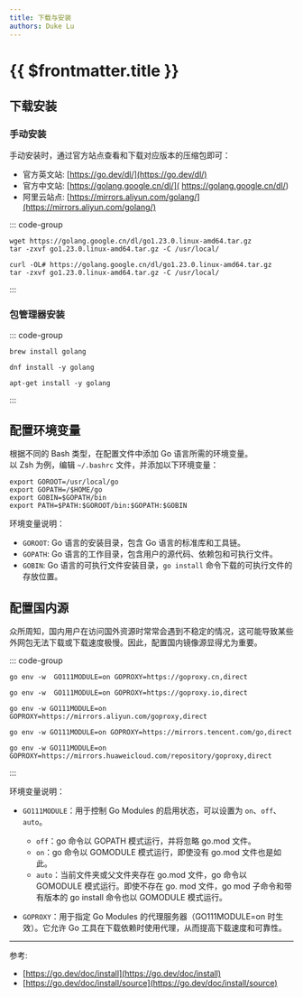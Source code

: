 ```yaml
---
title: 下载与安装
authors: Duke Lu
---
```


# {{ $frontmatter.title }}

## 下载安装

### 手动安装

手动安装时，通过官方站点查看和下载对应版本的压缩包即可：

- 官方英文站: [https://go.dev/dl/](https://go.dev/dl/)
- 官方中文站: [https://golang.google.cn/dl/]( https://golang.google.cn/dl/)
- 阿里云站点: [https://mirrors.aliyun.com/golang/](https://mirrors.aliyun.com/golang/)

::: code-group

```shell [wget]
wget https://golang.google.cn/dl/go1.23.0.linux-amd64.tar.gz
tar -zxvf go1.23.0.linux-amd64.tar.gz -C /usr/local/
```

```shell [curl]
curl -OL# https://golang.google.cn/dl/go1.23.0.linux-amd64.tar.gz
tar -zxvf go1.23.0.linux-amd64.tar.gz -C /usr/local/
```

:::

### 包管理器安装

::: code-group

```shell [MacOS]
brew install golang
```

```shell [CentOS]
dnf install -y golang
```

```shell [Ubuntu]
apt-get install -y golang
```

:::

## 配置环境变量

根据不同的 Bash 类型，在配置文件中添加 Go 语言所需的环境变量。<br/>
以 Zsh 为例，编辑 `~/.bashrc` 文件，并添加以下环境变量：

```shell
export GOROOT=/usr/local/go
export GOPATH=/$HOME/go
export GOBIN=$GOPATH/bin
export PATH=$PATH:$GOROOT/bin:$GOPATH:$GOBIN
```

环境变量说明：

- `GOROOT`: Go 语言的安装目录，包含 Go 语言的标准库和工具链。
- `GOPATH`: Go 语言的工作目录，包含用户的源代码、依赖包和可执行文件。
- `GOBIN`: Go 语言的可执行文件安装目录，`go install` 命令下载的可执行文件的存放位置。

## 配置国内源

众所周知，国内用户在访问国外资源时常常会遇到不稳定的情况，这可能导致某些外网包无法下载或下载速度极慢。因此，配置国内镜像源显得尤为重要。

::: code-group

```shell [国内社区]
go env -w  GO111MODULE=on GOPROXY=https://goproxy.cn,direct
```

```shell [七牛云]
go env -w  GO111MODULE=on GOPROXY=https://goproxy.io,direct
```

```shell [阿里云]
go env -w GO111MODULE=on GOPROXY=https://mirrors.aliyun.com/goproxy,direct
```

```shell [腾讯云]
go env -w GO111MODULE=on GOPROXY=https://mirrors.tencent.com/go,direct
```

```shell [华为云]
go env -w GO111MODULE=on GOPROXY=https://mirrors.huaweicloud.com/repository/goproxy,direct
```

:::

环境变量说明：

- `GO111MODULE`：用于控制 Go Modules 的启用状态，可以设置为 `on`、`off`、`auto`。
  
  - `off`：go 命令以 GOPATH 模式运行，并将忽略 go.mod 文件。
  - `on`：go 命令以 GOMODULE 模式运行，即使没有 go.mod 文件也是如此。
  - `auto`：当前文件夹或父文件夹存在 go.mod 文件，go 命令以 GOMODULE 模式运行。即使不存在 go. mod 文件，go mod 子命令和带有版本的 go install 命令也以 GOMODULE 模式运行。

- `GOPROXY`：用于指定 Go Modules 的代理服务器（GO111MODULE=on 时生效）。它允许 Go 工具在下载依赖时使用代理，从而提高下载速度和可靠性。

---

参考:

- [https://go.dev/doc/install](https://go.dev/doc/install)
- [https://go.dev/doc/install/source](https://go.dev/doc/install/source)
